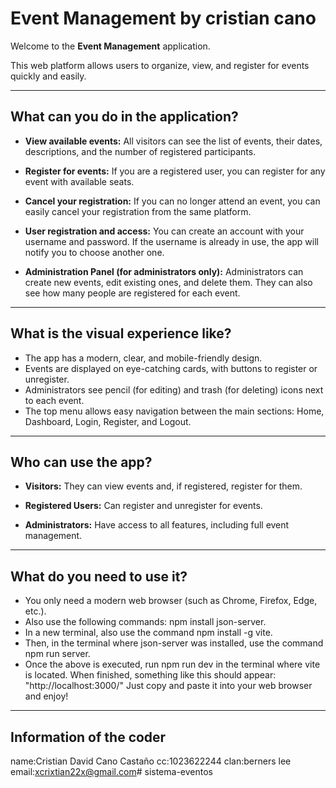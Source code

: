 # Event Management by cristian cano  
Welcome to the **Event Management** application.

This web platform allows users to organize, view, and register for events quickly and easily.

---

## What can you do in the application?

- **View available events:**
All visitors can see the list of events, their dates, descriptions, and the number of registered participants.

- **Register for events:**
If you are a registered user, you can register for any event with available seats.

- **Cancel your registration:**
If you can no longer attend an event, you can easily cancel your registration from the same platform.

- **User registration and access:**
You can create an account with your username and password. If the username is already in use, the app will notify you to choose another one.

- **Administration Panel (for administrators only):**
Administrators can create new events, edit existing ones, and delete them.
They can also see how many people are registered for each event.

---

## What is the visual experience like?

- The app has a modern, clear, and mobile-friendly design.
- Events are displayed on eye-catching cards, with buttons to register or unregister.
- Administrators see pencil (for editing) and trash (for deleting) icons next to each event.
- The top menu allows easy navigation between the main sections: Home, Dashboard, Login, Register, and Logout.

---

## Who can use the app?

- **Visitors:**
They can view events and, if registered, register for them.

- **Registered Users:**
Can register and unregister for events.

- **Administrators:**
Have access to all features, including full event management.

---

## What do you need to use it?

- You only need a modern web browser (such as Chrome, Firefox, Edge, etc.).
- Also use the following commands: npm install json-server.
- In a new terminal, also use the command npm install -g vite.
- Then, in the terminal where json-server was installed, use the command npm run server.
- Once the above is executed, run npm run dev in the terminal where vite is located. When finished, something like this should appear: "http://localhost:3000/" Just copy and paste it into your web browser and enjoy!

---

## Information of the coder ##
name:Cristian David Cano Castaño
cc:1023622244
clan:berners lee
email:xcrixtian22x@gmail.com# sistema-eventos
